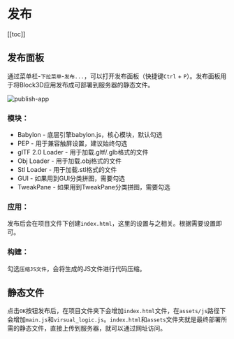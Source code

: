 # 发布

[[toc]]

## 发布面板

通过菜单栏-`下拉菜单`-`发布...`，可以打开发布面板（快捷键`Ctrl` + `P`）。发布面板用于将Block3D应用发布成可部署到服务器的静态文件。

![publish-app](https://cdn.zjbku.com/start/publish-app.jpg)

### 模块：

- Babylon - 底层引擎babylon.js，核心模块，默认勾选
- PEP - 用于兼容触屏设置，建议始终勾选
- glTF 2.0 Loader - 用于加载.gltf/.glb格式的文件
- Obj Loader - 用于加载.obj格式的文件
- Stl Loader - 用于加载.stl格式的文件
- GUI - 如果用到GUI分类拼图，需要勾选
- TweakPane - 如果用到TweakPane分类拼图，需要勾选

### 应用：

发布后会在项目文件下创建`index.html`，这里的设置与之相关。根据需要设置即可。

### 构建：

勾选`压缩JS文件`，会将生成的JS文件进行代码压缩。

## 静态文件

点击`OK`按钮发布后，在项目文件夹下会增加`index.html`文件，在`assets/js`路径下会增加`main.js`和`virsual_logic.js`。`index.html`和`assets`文件夹就是最终部署所需的静态文件，直接上传到服务器，就可以通过网址访问。
